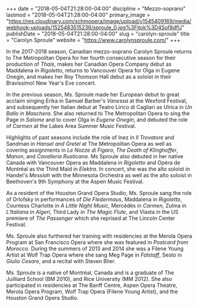 +++
date = "2018-05-04T21:28:00-04:00"
discipline = "Mezzo-soprano"
lastmod = "2018-05-04T21:28:00-04:00"
primary_image = "https://res.cloudinary.com/schmopera/image/upload/v1545409169/media/webhook-uploads/1525483515236/sproule_0.jpg%3Fitok%3D4Sof8dfU"
publishDate = "2018-05-04T21:28:00-04:00"
slug = "carolyn-sproule"
title = "Carolyn Sproule"
website = "https://www.carolynsproule.com/"
+++

In the 2017-2018 season, Canadian mezzo-soprano Carolyn Sproule returns to The Metropolitan Opera for her fourth consecutive season for their production of *Thais*, makes her Canadian Opera Company debut as Maddalena in *Rigoletto*, returns to Vancouver Opera for Olga in Eugene Onegin, and makes her Roy Thomson Hall debut as a soloist in their Bravissimo! New Year's Eve concert.   

In the previous season, Ms. Sproule made her European debut to great acclaim singing Erika in Samuel Barber's *Vanessa* at the Wexford Festival, and subsequently her Italian debut at Teatro Lirico di Cagliari as Ulrica in *Un Ballo in Maschera*. She also returned to The Metropolitan Opera to sing the Page in *Salome* and to cover Olga in *Eugene Onegin*, and debuted the role of *Carmen* at the Lakes Area Summer Music Festival.

Highlights of past seasons include the role of Inez in *Il Trovatore* and Sandman in *Hansel and Gretel* at The Metropolitan Opera as well as covering assignments in *Le Nozze di Figaro*, *The Death of Klinghoffer*, *Manon*, and *Cavalleria Rusticana*. Ms Sproule also debuted in her native Canada with Vancouver Opera as Maddalena in *Rigoletto* and Opéra de Montréal as the Third Maid in *Elektra*. In concert, she was the alto soloist in Handel's *Messiah* with the Minnesota Orchestra as well as the alto soloist in Beethoven's 9th Symphony at the Aspen Music Festival. 

As a resident of the Houston Grand Opera Studio, Ms. Sproule sang the role of Orlofsky in performances of *Die Fledermaus*, Maddalena in *Rigoletto*, Countess Charlotte in *A Little Night Music*, Mercédès in *Carmen*, Zulma in *L'Italiana in Algeri*, Third Lady in *The Magic Flute*, and Vlasta in the US premiere of *The Passenger* which she reprised at The Lincoln Center Festival. 

Ms. Sproule also furthered her training with residencies at the Merola Opera Program at San Francisco Opera where she was featured in *Postcard from Morocco*. During the summers of 2013 and 2014 she was a Filene Young Artist at Wolf Trap Opera where she sang Meg Page in *Falstaff*, Sesto in *Giulio Cesare*, and a recital with Steven Blier.

Ms. Sproule is a native of Montréal, Canada and is a graduate of The Juilliard School (BM 2010), and Rice University (MM 2012). She also participated in residencies at The Banff Centre, Aspen Opera Theatre, Merola Opera Program, Wolf Trap Opera (Filene Young Artist), and the Houston Grand Opera Studio.
